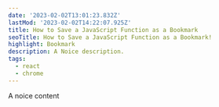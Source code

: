 ```yaml
---
date: '2023-02-02T13:01:23.832Z'
lastMod: '2023-02-02T14:22:07.925Z'
title: How to Save a JavaScript Function as a Bookmark
seoTitle: How to Save a JavaScript Function as a Bookmark!
highlight: Bookmark
description: A Noice description.
tags:
  - react
  - chrome
---
```


A noice content
